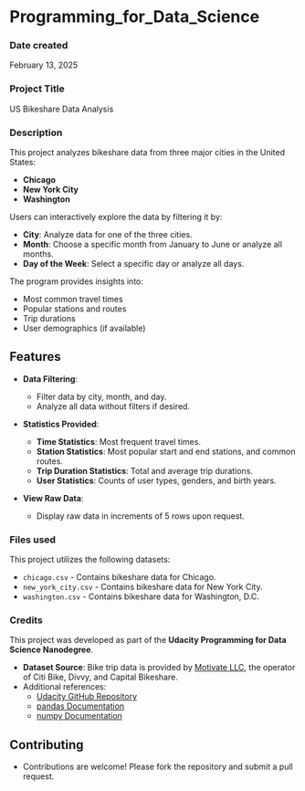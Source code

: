 # Programming_for_Data_Science

### Date created
February 13, 2025

### Project Title
US Bikeshare Data Analysis

### Description
This project analyzes bikeshare data from three major cities in the United States:
- **Chicago**
- **New York City**
- **Washington**

Users can interactively explore the data by filtering it by:
- **City**: Analyze data for one of the three cities.
- **Month**: Choose a specific month from January to June or analyze all months.
- **Day of the Week**: Select a specific day or analyze all days.

The program provides insights into:
- Most common travel times
- Popular stations and routes
- Trip durations
- User demographics (if available)

## Features
- **Data Filtering**:
  - Filter data by city, month, and day.
  - Analyze all data without filters if desired.

- **Statistics Provided**:
  - **Time Statistics**: Most frequent travel times.
  - **Station Statistics**: Most popular start and end stations, and common routes.
  - **Trip Duration Statistics**: Total and average trip durations.
  - **User Statistics**: Counts of user types, genders, and birth years.

- **View Raw Data**:
  - Display raw data in increments of 5 rows upon request.

### Files used
This project utilizes the following datasets:
- `chicago.csv` - Contains bikeshare data for Chicago.
- `new_york_city.csv` - Contains bikeshare data for New York City.
- `washington.csv` - Contains bikeshare data for Washington, D.C.

### Credits
 This project was developed as part of the **Udacity Programming for Data Science Nanodegree**.
- **Dataset Source**: Bike trip data is provided by [Motivate LLC](https://www.motivateco.com/), the operator of Citi Bike, Divvy, and Capital Bikeshare.
- Additional references:
  - [Udacity GitHub Repository](https://github.com/udacity)
  - [pandas Documentation](https://pandas.pydata.org/)
  - [numpy Documentation](https://numpy.org/)

## Contributing
- Contributions are welcome! Please fork the repository and submit a pull request.